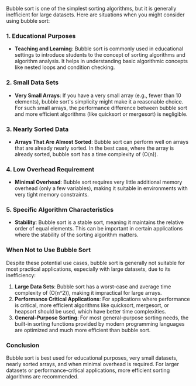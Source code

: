 ﻿Bubble sort is one of the simplest sorting algorithms, but it is generally inefficient for large datasets. Here are situations when you might consider using bubble sort:

### 1. **Educational Purposes**
- **Teaching and Learning**: Bubble sort is commonly used in educational settings to introduce students to the concept of sorting algorithms and algorithm analysis. It helps in understanding basic algorithmic concepts like nested loops and condition checking.

### 2. **Small Data Sets**
- **Very Small Arrays**: If you have a very small array (e.g., fewer than 10 elements), bubble sort's simplicity might make it a reasonable choice. For such small arrays, the performance difference between bubble sort and more efficient algorithms (like quicksort or mergesort) is negligible.

### 3. **Nearly Sorted Data**
- **Arrays That Are Almost Sorted**: Bubble sort can perform well on arrays that are already nearly sorted. In the best case, where the array is already sorted, bubble sort has a time complexity of \(O(n)\).

### 4. **Low Overhead Requirement**
- **Minimal Overhead**: Bubble sort requires very little additional memory overhead (only a few variables), making it suitable in environments with very tight memory constraints.

### 5. **Specific Algorithm Characteristics**
- **Stability**: Bubble sort is a stable sort, meaning it maintains the relative order of equal elements. This can be important in certain applications where the stability of the sorting algorithm matters.

### When Not to Use Bubble Sort

Despite these potential use cases, bubble sort is generally not suitable for most practical applications, especially with large datasets, due to its inefficiency:

1. **Large Data Sets**: Bubble sort has a worst-case and average time complexity of \(O(n^2)\), making it impractical for large arrays.
2. **Performance Critical Applications**: For applications where performance is critical, more efficient algorithms like quicksort, mergesort, or heapsort should be used, which have better time complexities.
3. **General-Purpose Sorting**: For most general-purpose sorting needs, the built-in sorting functions provided by modern programming languages are optimized and much more efficient than bubble sort.

### Conclusion
Bubble sort is best used for educational purposes, very small datasets, nearly sorted arrays, and when minimal overhead is required. For larger datasets or performance-critical applications, more efficient sorting algorithms are recommended.